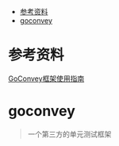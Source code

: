 - [参考资料](#参考资料)
- [goconvey](#goconvey)

# 参考资料

[GoConvey框架使用指南](https://www.jianshu.com/p/e3b2b1194830)

# goconvey

> 一个第三方的单元测试框架
